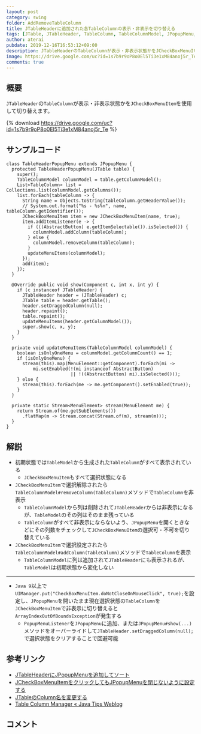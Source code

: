 ```yaml
---
layout: post
category: swing
folder: AddRemoveTableColumn
title: JTableHeaderに追加された各TableColumnの表示・非表示を切り替える
tags: [JTable, JTableHeader, TableColumn, TableColumnModel, JPopupMenu, JCheckBoxMenuItem]
author: aterai
pubdate: 2019-12-16T16:53:12+09:00
description: JTableHeaderのTableColumnが表示・非表示状態かをJCheckBoxMenuItemを使用して切り替えます。
image: https://drive.google.com/uc?id=1s7b9r9oP8o0El5Ti3e1xM84anoj5r_Te
comments: true
---
```

## 概要
`JTableHeader`の`TableColumn`が表示・非表示状態かを`JCheckBoxMenuItem`を使用して切り替えます。

{% download https://drive.google.com/uc?id=1s7b9r9oP8o0El5Ti3e1xM84anoj5r_Te %}

## サンプルコード
<pre class="prettyprint"><code>class TableHeaderPopupMenu extends JPopupMenu {
  protected TableHeaderPopupMenu(JTable table) {
    super();
    TableColumnModel columnModel = table.getColumnModel();
    List&lt;TableColumn&gt; list = Collections.list(columnModel.getColumns());
    list.forEach(tableColumn -&gt; {
      String name = Objects.toString(tableColumn.getHeaderValue());
      // System.out.format("%s - %s%n", name, tableColumn.getIdentifier());
      JCheckBoxMenuItem item = new JCheckBoxMenuItem(name, true);
      item.addItemListener(e -&gt; {
        if (((AbstractButton) e.getItemSelectable()).isSelected()) {
          columnModel.addColumn(tableColumn);
        } else {
          columnModel.removeColumn(tableColumn);
        }
        updateMenuItems(columnModel);
      });
      add(item);
    });
  }

  @Override public void show(Component c, int x, int y) {
    if (c instanceof JTableHeader) {
      JTableHeader header = (JTableHeader) c;
      JTable table = header.getTable();
      header.setDraggedColumn(null);
      header.repaint();
      table.repaint();
      updateMenuItems(header.getColumnModel());
      super.show(c, x, y);
    }
  }

  private void updateMenuItems(TableColumnModel columnModel) {
    boolean isOnlyOneMenu = columnModel.getColumnCount() == 1;
    if (isOnlyOneMenu) {
      stream(this).map(MenuElement::getComponent).forEach(mi -&gt;
          mi.setEnabled(!(mi instanceof AbstractButton)
                        || !((AbstractButton) mi).isSelected()));
    } else {
      stream(this).forEach(me -&gt; me.getComponent().setEnabled(true));
    }
  }

  private static Stream&lt;MenuElement&gt; stream(MenuElement me) {
    return Stream.of(me.getSubElements())
      .flatMap(m -&gt; Stream.concat(Stream.of(m), stream(m)));
  }
}
</code></pre>

## 解説
- 初期状態では`TableModel`から生成された`TableColumn`がすべて表示されている
    - `JCheckBoxMenuItem`もすべて選択状態になる
- `JCheckBoxMenuItem`で選択解除されたら`TableColumnModel#removeColumn(TableColumn)`メソッドで`TableColumn`を非表示
    - `TableColumnModel`から列は削除されて`JTableHeader`からは非表示になるが、`TableModel`のその列はそのまま残っている
    - `TableColumn`がすべて非表示にならないよう、`JPopupMenu`を開くときなどにその列数をチェックして`JCheckBoxMenuItem`の選択可・不可を切り替えている
- `JCheckBoxMenuItem`で選択設定されたら`TableColumnModel#addColumn(TableColumn)`メソッドで`TableColumn`を表示
    - `TableColumnModel`に列は追加されて`JTableHeader`にも表示されるが、`TableModel`は初期状態から変化しない

<!-- dummy comment line for breaking list -->

- - - -
- `Java 9`以上で`UIManager.put("CheckBoxMenuItem.doNotCloseOnMouseClick", true);`を設定し、`JPopupMenu`を開いたまま現在選択状態の`TableColumn`を`JCheckBoxMenuItem`で非表示に切り替えると`ArrayIndexOutOfBoundsException`が発生する
    - `PopupMenuListener`を`JPopupMenu`に追加、または`JPopupMenu#show(...)`メソッドをオーバーライドして`JTableHeader.setDraggedColumn(null);`で選択状態をクリアすることで回避可能

<!-- dummy comment line for breaking list -->

## 参考リンク
- [JTableHeaderにJPopupMenuを追加してソート](https://ateraimemo.com/Swing/RowSorterPopupMenu.html)
- [JCheckBoxMenuItemをクリックしてもJPopupMenuを閉じないように設定する](https://ateraimemo.com/Swing/StayOpenCheckBoxMenuItem.html)
- [JTableのColumn名を変更する](https://ateraimemo.com/Swing/EditColumnName.html)
- [Table Column Manager « Java Tips Weblog](https://tips4java.wordpress.com/2011/05/08/table-column-manager/)

<!-- dummy comment line for breaking list -->

## コメント
